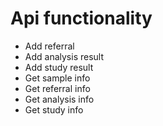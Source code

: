 # Api functionality

- Add referral
- Add analysis result
- Add study result
- Get sample info
- Get referral info
- Get analysis info
- Get study info

